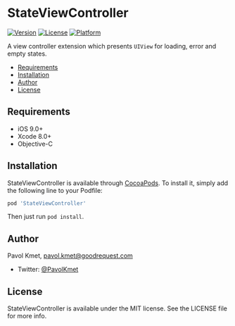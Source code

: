 # StateViewController

[![Version](https://img.shields.io/cocoapods/v/StateViewController.svg?style=flat)](http://cocoapods.org/pods/StateViewController)
[![License](https://img.shields.io/cocoapods/l/StateViewController.svg?style=flat)](http://cocoapods.org/pods/StateViewController)
[![Platform](https://img.shields.io/cocoapods/p/StateViewController.svg?style=flat)](http://cocoapods.org/pods/StateViewController)

A view controller extension which presents `UIView` for loading, error and empty states.

- [Requirements](#requirements)
- [Installation](#installation)
- [Author](#author)
- [License](#license)

## Requirements

- iOS 9.0+
- Xcode 8.0+
- Objective-C

## Installation

StateViewController is available through [CocoaPods](http://cocoapods.org). To install
it, simply add the following line to your Podfile:

```ruby
pod 'StateViewController'
```

Then just run `pod install`.

## Author

Pavol Kmet, [pavol.kmet@goodrequest.com](mailto:pavol.kmet@goodrequest.com)

- Twitter: [@PavolKmet](https://twitter.com/PavolKmet)

## License

StateViewController is available under the MIT license. See the LICENSE file for more info.
